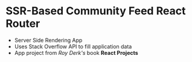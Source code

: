 # SSR-Based Community Feed React Router

  - Server Side Rendering App
  - Uses Stack Overflow API to fill application data
  - App project from *Roy Derk's* book **React Projects**
